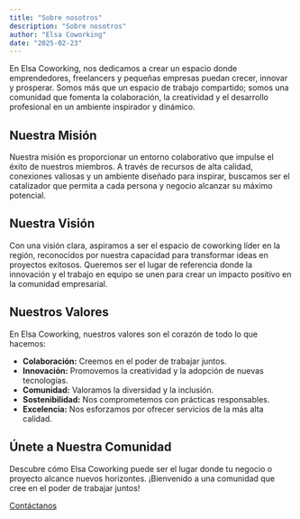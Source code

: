 ```yaml
---
title: "Sobre nosotros"
description: "Sobre nosotros"
author: "Elsa Coworking"
date: "2025-02-23"
---
```


En Elsa Coworking, nos dedicamos a crear un espacio donde emprendedores, freelancers y pequeñas empresas puedan crecer, innovar y prosperar. Somos más que un espacio de trabajo compartido; somos una comunidad que fomenta la colaboración, la creatividad y el desarrollo profesional en un ambiente inspirador y dinámico.

## Nuestra Misión

Nuestra misión es proporcionar un entorno colaborativo que impulse el éxito de nuestros miembros. A través de recursos de alta calidad, conexiones valiosas y un ambiente diseñado para inspirar, buscamos ser el catalizador que permita a cada persona y negocio alcanzar su máximo potencial.

## Nuestra Visión

Con una visión clara, aspiramos a ser el espacio de coworking líder en la región, reconocidos por nuestra capacidad para transformar ideas en proyectos exitosos. Queremos ser el lugar de referencia donde la innovación y el trabajo en equipo se unen para crear un impacto positivo en la comunidad empresarial.

## Nuestros Valores

En Elsa Coworking, nuestros valores son el corazón de todo lo que hacemos:

- **Colaboración:** Creemos en el poder de trabajar juntos.
- **Innovación:** Promovemos la creatividad y la adopción de nuevas tecnologías.
- **Comunidad:** Valoramos la diversidad y la inclusión.
- **Sostenibilidad:** Nos comprometemos con prácticas responsables.
- **Excelencia:** Nos esforzamos por ofrecer servicios de la más alta calidad.

## Únete a Nuestra Comunidad

Descubre cómo Elsa Coworking puede ser el lugar donde tu negocio o proyecto alcance nuevos horizontes. ¡Bienvenido a una comunidad que cree en el poder de trabajar juntos!

[Contáctanos](/contacto)
